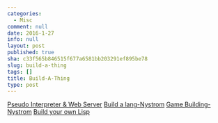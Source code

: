 ```yaml
---
categories:
  - Misc
comment: null
date: 2016-1-27
info: null
layout: post
published: true
sha: c33f565b846515f677a6581bb203291ef895be78
slug: build-a-thing
tags: []
title: Build-A-Thing
type: post
---
```

[Pseudo Interpreter & Web Server](http://ruslanspivak.com/)
[Build a lang-Nystrom](http://www.craftinginterpreters.com/)
[Game Building-Nystrom](http://gameprogrammingpatterns.com/)
[Build your own Lisp](http://www.buildyourownlisp.com/)